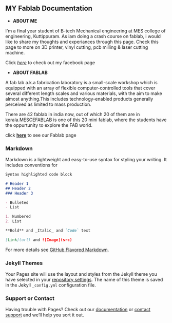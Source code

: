 
## MY Fablab Documentation

+ **ABOUT ME** 

I'm a final year student of B-tech Mechanical engineering at MES college of engineering,
Kuttippuram. As iam doing a crash course on fablab, i would like to share my thoughts and 
experiances through this page. Check this page to more on 3D printer, vinyl cutting, pcb 
milling & laser cutting machine.

Click [*here*](https://www.facebook.com/sahalcity) to check out my facebook page

+ **ABOUT FABLAB**

A fab lab a.k.a fabrication laboratory is a small-scale workshop which is equipped with an array of flexible computer-controlled tools that cover several different length scales and various materials, with the aim to make almost anything.This includes technology-enabled products generally perceived as limited to mass production.

There are 42 fablab in india now, out of which 20 of them are in kerala.MESCEFABLAB is one of this 20 mini fablab, where the students have the oppurtunity to explore the FAB world.

click [**here**](https://www.fablabs.io/labs/mesce) to see our Fablab page

### Markdown

Markdown is a lightweight and easy-to-use syntax for styling your writing. It includes conventions for

```markdown
Syntax highlighted code block

# Header 1
## Header 2
### Header 3

- Bulleted
- List

1. Numbered
2. List

**Bold** and _Italic_ and `Code` text

[Link](url) and ![Image](src)
```

For more details see [GitHub Flavored Markdown](https://guides.github.com/features/mastering-markdown/).

### Jekyll Themes

Your Pages site will use the layout and styles from the Jekyll theme you have selected in your [repository settings](https://github.com/sahalsalam/sahalsalam.github.io/settings). The name of this theme is saved in the Jekyll `_config.yml` configuration file.

### Support or Contact

Having trouble with Pages? Check out our [documentation](https://help.github.com/categories/github-pages-basics/) or [contact support](https://github.com/contact) and we’ll help you sort it out.

